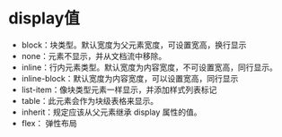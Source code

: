 # display值

- block：块类型。默认宽度为父元素宽度，可设置宽高，换行显示
- none：元素不显示，并从文档流中移除。
- inline：行内元素类型。默认宽度为内容宽度，不可设置宽高，同行显示。
- inline-block：默认宽度为内容宽度，可以设置宽高，同行显示
- list-item：像块类型元素一样显示，并添加样式列表标记
- table：此元素会作为块级表格来显示。
- inherit：规定应该从父元素继承 display 属性的值。
- flex： 弹性布局
